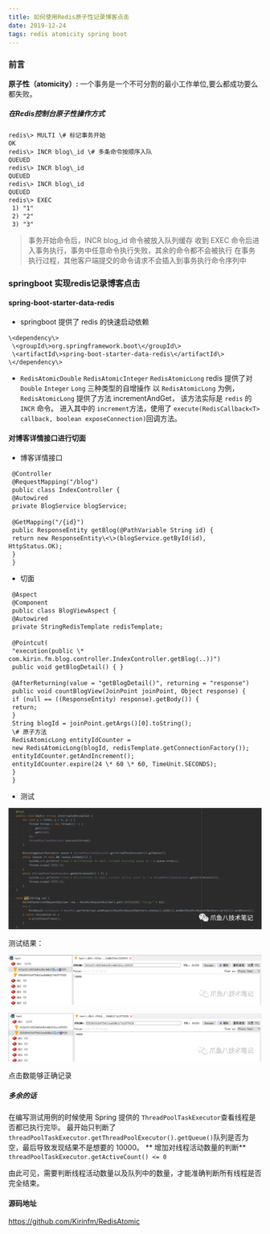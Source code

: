 ```yaml
---
title: 如何使用Redis原子性记录博客点击
date: 2019-12-24
tags: redis atomicity spring boot
---
```

### 前言

**原子性（atomicity）:** 一个事务是一个不可分割的最小工作单位,要么都成功要么都失败。

##### 在Redis控制台原子性操作方式

##### 

```
redis\> MULTI \# 标记事务开始
OK
redis\> INCR blog\_id \# 多条命令按顺序入队
QUEUED
redis\> INCR blog\_id
QUEUED
redis\> INCR blog\_id
QUEUED
redis\> EXEC
 1) "1"
 2) "2"
 3) "3"
```

> 事务开始命令后，INCR blog\_id 命令被放入队列缓存
> 收到 EXEC 命令后进入事务执行，事务中任意命令执行失败，其余的命令都不会被执行
> 在事务执行过程，其他客户端提交的命令请求不会插入到事务执行命令序列中

### springboot 实现redis记录博客点击

#### spring-boot-starter-data-redis

* springboot 提供了 redis 的快速启动依赖

```
\<dependency\> 
 \<groupId\>org.springframework.boot\</groupId\> 
 \<artifactId\>spring-boot-starter-data-redis\</artifactId\>
\</dependency\>
```
* `RedisAtomicDouble` `RedisAtomicInteger` `RedisAtomicLong`
redis 提供了对 `Double` `Integer` `Long` 三种类型的自增操作
以 `RedisAtomicLong` 为例，`RedisAtomicLong` 提供了方法 incrementAndGet， 该方法实际是 `redis` 的 `INCR` 命令。
进入其中的 `increment`方法，使用了 `execute(RedisCallback<T> callback, boolean exposeConnection)`回调方法。

#### 对博客详情接口进行切面

* 博客详情接口

```
 @Controller
 @RequestMapping("/blog")
 public class IndexController { 
 @Autowired 
 private BlogService blogService; 

 @GetMapping("/{id}") 
 public ResponseEntity getBlog(@PathVariable String id) { 
 return new ResponseEntity\<\>(blogService.getById(id), HttpStatus.OK); 
 }
 }
```
* 切面

```
 @Aspect
 @Component
 public class BlogViewAspect { 
 @Autowired 
 private StringRedisTemplate redisTemplate; 

 @Pointcut(
 "execution(public \* com.kirin.fm.blog.controller.IndexController.getBlog(..))")
 public void getBlogDetail() { } 

 @AfterReturning(value = "getBlogDetail()", returning = "response") 
 public void countBlogView(JoinPoint joinPoint, Object response) { 
 if (null == ((ResponseEntity) response).getBody()) { 
 return; 
 } 
 String blogId = joinPoint.getArgs()[0].toString();
 \# 原子方法
 RedisAtomicLong entityIdCounter = 
 new RedisAtomicLong(blogId, redisTemplate.getConnectionFactory());
 entityIdCounter.getAndIncrement(); 
 entityIdCounter.expire(24 \* 60 \* 60, TimeUnit.SECONDS); 
 }
 }

```
* 测试

![](resources/C41A1CC034ADE5C7AD61D88F0ACD6D9A.png)

 测试结果： 

![](resources/523017AD66484E84EB3C2BBBB68E0CE8.png)

![](resources/FA2A133DD6BD48D1534403D9F35FB8E3.png)

 点击数能够正确记录

#####  多余的话

 在编写测试用例的时候使用 Spring 提供的 `ThreadPoolTaskExecutor`查看线程是否都已执行完毕。
 最开始只判断了 `threadPoolTaskExecutor.getThreadPoolExecutor().getQueue()`队列是否为空，最后导致发现结果不是想要的 10000。
** 增加对线程活动数量的判断** `threadPoolTaskExecutor.getActiveCount() <= 0`

 由此可见，需要判断线程活动数量以及队列中的数量，才能准确判断所有线程是否完全结束。

#### 源码地址

https://github.com/Kirinfm/RedisAtomic